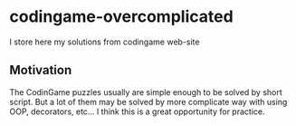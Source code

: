 # codingame-overcomplicated
I store here my solutions from codingame web-site

## Motivation
The CodinGame puzzles usually are simple enough to be solved by short script.
But a lot of them may be solved by more complicate way with using OOP, decorators, etc...
I think this is a great opportunity for practice.
